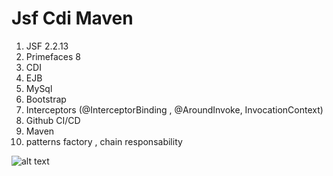 # Jsf Cdi Maven

1. JSF 2.2.13
2. Primefaces 8
3. CDI 
4. EJB
5. MySql
6. Bootstrap 
7. Interceptors (@InterceptorBinding , @AroundInvoke, InvocationContext)
8. Github CI/CD
9. Maven
10. patterns factory , chain responsability


![alt text](https:https://github.com/renatocantarino/JsfCdiMaven/tree/master/src/main/webapp/resources/img/arq.png)
